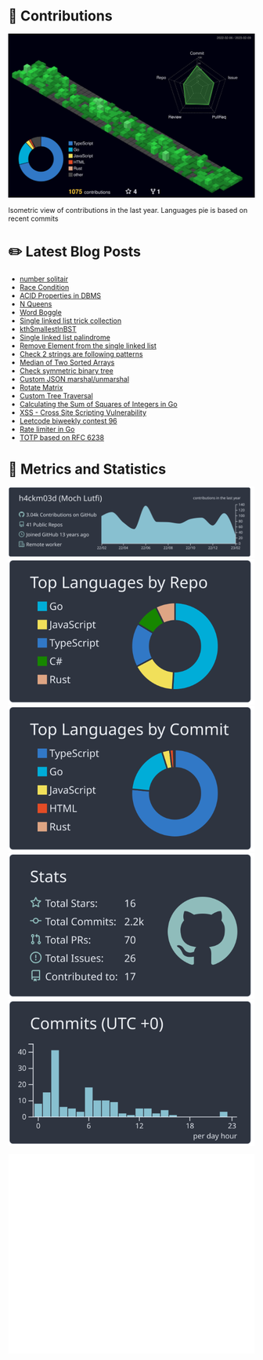 # :sparkling_heart: Contributions

<a href="./profile-3d-contrib/profile-night-green.svg">
    <img width="900em" src="./profile-3d-contrib/profile-night-green.svg">
</a>

Isometric view of contributions in the last year. Languages pie is based on recent commits

# :pencil2: Latest Blog Posts

<!-- BLOG-POST-LIST:START -->
- [number solitair](https://lumochift.org/blog/cp/solitair)
- [Race Condition](https://lumochift.org/blog/practical-go/data-race)
- [ACID Properties in DBMS](https://lumochift.org/blog/general/acid)
- [N Queens](https://lumochift.org/blog/cp/n-queens)
- [Word Boggle](https://lumochift.org/blog/cp/wordboggle)
- [Single linked list trick collection](https://lumochift.org/blog/dsa/linked-list/reverse)
- [kthSmallestInBST](https://lumochift.org/blog/dsa/tree/kthSmallestInBST)
- [Single linked list palindrome](https://lumochift.org/blog/dsa/linked-list/palindrome)
- [Remove Element from the single linked list](https://lumochift.org/blog/dsa/linked-list/remove-element-k)
- [Check 2 strings are following patterns](https://lumochift.org/blog/dsa/hash/follow-pattern)
- [Median of Two Sorted Arrays](https://lumochift.org/blog/cp/median-of-2-sorted-array)
- [Check symmetric binary tree](https://lumochift.org/blog/dsa/tree/mirrorred-binary-tree)
- [Custom JSON marshal/unmarshal](https://lumochift.org/blog/practical-go/custom-json-marshaller)
- [Rotate Matrix](https://lumochift.org/blog/cp/rotate-matrix)
- [Custom Tree Traversal](https://lumochift.org/blog/dsa/tree/tree-traversal)
- [Calculating the Sum of Squares of Integers in Go](https://lumochift.org/blog/cp/loopwithoutfor)
- [XSS - Cross Site Scripting Vulnerability](https://lumochift.org/blog/security/xss)
- [Leetcode biweekly contest 96](https://lumochift.org/blog/cp/biweekly-contest-96)
- [Rate limiter in Go](https://lumochift.org/blog/ratelimit)
- [TOTP based on RFC 6238](https://lumochift.org/blog/general/totp)
<!-- BLOG-POST-LIST:END -->

# :dizzy: Metrics and Statistics

![profile-details](profile-summary-card-output/nord_dark/0-profile-details.svg)
![stats](profile-summary-card-output/nord_dark/1-repos-per-language.svg)
![most-commit-language](profile-summary-card-output/nord_dark/2-most-commit-language.svg)
![stats](profile-summary-card-output/nord_dark/3-stats.svg)
![productive-time](profile-summary-card-output/nord_dark/4-productive-time.svg)

<img width="625em" src="./github-metrics.svg" />
